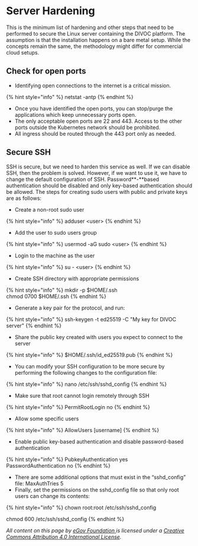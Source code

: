 # Server Hardening

This is the minimum list of hardening and other steps that need to be performed to secure the Linux server containing the DIVOC platform. The assumption is that the installation happens on a bare metal setup. While the concepts remain the same, the methodology might differ for commercial cloud setups.&#x20;

## Check for open ports

* Identifying open connections to the internet is a critical mission.

{% hint style="info" %}
netstat -antp
{% endhint %}

* Once you have identified the open ports, you can stop/purge the applications which keep unnecessary ports open.&#x20;
* The only acceptable open ports are 22 and 443. Access to the other ports outside the Kubernetes network should be prohibited.&#x20;
* All ingress should be routed through the 443 port only as needed.

## **Secure SSH**&#x20;

SSH is secure, but we need to harden this service as well. If we can disable SSH, then the problem is solved. However, if we want to use it, we have to change the default configuration of SSH. Password**-**based authentication should be disabled and only key-based authentication should be allowed. The steps for creating sudo users with public and private keys are as follows:

* Create a non-root sudo user

{% hint style="info" %}
adduser \<user>
{% endhint %}

* Add the user to sudo users group

{% hint style="info" %}
usermod -aG sudo \<user>
{% endhint %}

* Login to the machine as the user

{% hint style="info" %}
su - \<user>
{% endhint %}

* Create SSH directory with appropriate permissions

{% hint style="info" %}
mkdir -p $HOME/.ssh\
chmod 0700 $HOME/.ssh
{% endhint %}

* Generate a key pair for the protocol, and run:

{% hint style="info" %}
ssh-keygen -t ed25519 -C "My key for DIVOC server"
{% endhint %}

* Share the public key created with users you expect to connect to the server

{% hint style="info" %}
$HOME/.ssh/id\_ed25519.pub
{% endhint %}

* You can modify your SSH configuration to be more secure by performing the following changes to the configuration file:

{% hint style="info" %}
nano /etc/ssh/sshd\_config
{% endhint %}

* Make sure that root cannot login remotely through SSH

{% hint style="info" %}
PermitRootLogin no
{% endhint %}

* Allow some specific users

{% hint style="info" %}
AllowUsers \[username]
{% endhint %}

* Enable public key-based authentication and disable password-based authentication

{% hint style="info" %}
PubkeyAuthentication yes\
PasswordAuthentication no
{% endhint %}

* There are some additional options that must exist in the “sshd\_config” file: MaxAuthTries 5
* Finally, set the permissions on the sshd\_config file so that only root users can change its contents:

{% hint style="info" %}
chown root:root /etc/ssh/sshd\_config

chmod 600 /etc/ssh/sshd\_config
{% endhint %}



_All content on this page by_ [_eGov Foundation_ ](https://egov.org.in/)_is licensed under a_ [_Creative Commons Attribution 4.0 International License_](http://creativecommons.org/licenses/by/4.0/)_._
